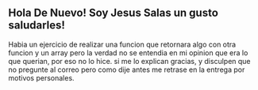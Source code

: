 ## Hola De Nuevo! Soy Jesus Salas un gusto saludarles!

Habia un ejercicio de realizar una funcion que retornara algo con otra funcion y un array
pero la verdad no se entendia en mi opinion que era lo que querian, por eso no lo hice. si me lo explican gracias, y
disculpen que no pregunte al correo pero como dije antes me retrase en la entrega por motivos personales.